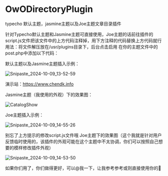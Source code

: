 # OwODirectoryPlugin
typecho 默认主题，jasmine主题以及Joe主题文章目录插件

针对Typecho默认主题和Jasmine主题可直接使用，Joe主题的话前往插件的script.js文件把该文件中的上方代码注释掉，用下方注释的代码替换上方代码就行
用法：将文件解压放在/usr/plugins目录下，后台点击启用
在你的主题文件中的post.php中添加以下代码：

<!-- 目录按钮和容器 -->
<div class="directory-container">
    <div class="directory-toggle">
        <span class="iconify" id="toggle-icon" data-icon="lets-icons:expand-left-double-light" data-inline="false"></span>
    </div>
    <div class="article-directory">
        <!-- 目录将由 JavaScript 动态生成 -->
    </div>
</div>

默认主题以及Jasmine主题插入示例：

![Snipaste_2024-10-09_13-52-59](https://github.com/user-attachments/assets/319bf05d-24fd-4bed-b0fd-47d67abf6fa4)



演示站：https://www.chendk.info

Jasmine主题（我使用的外观）下的效果图：

![CatalogShow](https://github.com/user-attachments/assets/9e46ca69-d853-4107-bf91-354ed57a71a8)



Joe主题插入示例：

![Snipaste_2024-10-09_14-55-26](https://github.com/user-attachments/assets/c214bcef-fdcd-4424-b9f7-367b55a6901c)


别忘了上方提示的修改script.js文件哦
Joe主题下的效果图（这个我就是针对用户反馈临时使用的，该插件的外观可能在这个主题中不太协调，你们可以按照自己想要的模样修改插件外观）

![Snipaste_2024-10-09_14-53-50](https://github.com/user-attachments/assets/5b73d76d-a5fa-49eb-9ffc-9b33ec6e10e3)


如果你们用了，你们做得更好，可以@我一下，让我参考参考或则直接使用你的🤭

